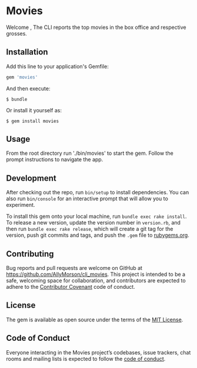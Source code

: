 # Movies

Welcome , The CLI reports the top movies in the box office and respective grosses.

## Installation

Add this line to your application's Gemfile:

```ruby
gem 'movies'
```

And then execute:

    $ bundle

Or install it yourself as:

    $ gem install movies

## Usage

From the root directory run './bin/movies' to start the gem. Follow the prompt instructions to navigate the app.

## Development

After checking out the repo, run `bin/setup` to install dependencies. You can also run `bin/console` for an interactive prompt that will allow you to experiment.

To install this gem onto your local machine, run `bundle exec rake install`. To release a new version, update the version number in `version.rb`, and then run `bundle exec rake release`, which will create a git tag for the version, push git commits and tags, and push the `.gem` file to [rubygems.org](https://rubygems.org).

## Contributing

Bug reports and pull requests are welcome on GitHub at https://github.com/AllyMorson/cli_movies. This project is intended to be a safe, welcoming space for collaboration, and contributors are expected to adhere to the [Contributor Covenant](http://contributor-covenant.org) code of conduct.

## License

The gem is available as open source under the terms of the [MIT License](https://opensource.org/licenses/MIT).

## Code of Conduct

Everyone interacting in the Movies project’s codebases, issue trackers, chat rooms and mailing lists is expected to follow the [code of conduct](https://github.com/[USERNAME]/movies/blob/master/CODE_OF_CONDUCT.md).
